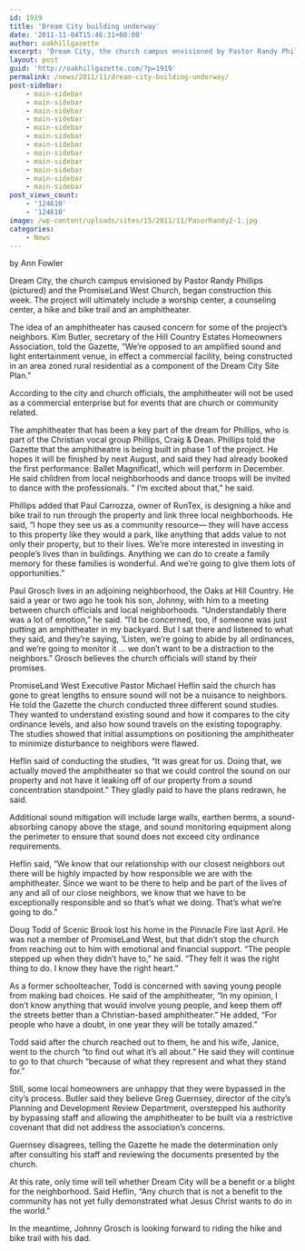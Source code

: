 ```yaml
---
id: 1919
title: 'Dream City building underway'
date: '2011-11-04T15:46:31+00:00'
author: oakhillgazette
excerpt: 'Dream City, the church campus envisioned by Pastor Randy Phillips (pictured) and the PromiseLand West Church, began construction this week. The project will ultimately include a worship center, a counseling center, a hike and bike trail and an amphitheater.'
layout: post
guid: 'http://oakhillgazette.com/?p=1919'
permalink: /news/2011/11/dream-city-building-underway/
post-sidebar:
    - main-sidebar
    - main-sidebar
    - main-sidebar
    - main-sidebar
    - main-sidebar
    - main-sidebar
    - main-sidebar
    - main-sidebar
    - main-sidebar
    - main-sidebar
    - main-sidebar
    - main-sidebar
post_views_count:
    - '124610'
    - '124610'
image: /wp-content/uploads/sites/15/2011/11/PasorRandy2-1.jpg
categories:
    - News
---
```


by Ann Fowler

Dream City, the church campus envisioned by Pastor Randy Phillips (pictured) and the PromiseLand West Church, began construction this week. The project will ultimately include a worship center, a counseling center, a hike and bike trail and an amphitheater.

The idea of an amphitheater has caused concern for some of the project’s neighbors. Kim Butler, secretary of the Hill Country Estates Homeowners Association, told the Gazette, “We’re opposed to an amplified sound and light entertainment venue, in effect a commercial facility, being constructed in an area zoned rural residential as a component of the Dream City Site Plan.”

According to the city and church officials, the amphitheater will not be used as a commercial enterprise but for events that are church or community related.

The amphitheater that has been a key part of the dream for Phillips, who is part of the Christian vocal group Phillips, Craig &amp; Dean. Phillips told the Gazette that the amphitheatre is being built in phase 1 of the project. He hopes it will be finished by next August, and said they had already booked the first performance: Ballet Magnificat!, which will perform in December. He said children from local neighborhoods and dance troops will be invited to dance with the professionals. ” I’m excited about that,” he said.

Phillips added that Paul Carrozza, owner of RunTex, is designing a hike and bike trail to run through the property and link three local neighborhoods. He said, “I hope they see us as a community resource— they will have access to this property like they would a park, like anything that adds value to not only their property, but to their lives. We’re more interested in investing in people’s lives than in buildings. Anything we can do to create a family memory for these families is wonderful. And we’re going to give them lots of opportunities.”

Paul Grosch lives in an adjoining neighborhood, the Oaks at Hill Country. He said a year or two ago he took his son, Johnny, with him to a meeting between church officials and local neighborhoods. “Understandably there was a lot of emotion,” he said. “I’d be concerned, too, if someone was just putting an amphitheater in my backyard. But I sat there and listened to what they said, and they’re saying, ‘Listen, we’re going to abide by all ordinances, and we’re going to monitor it … we don’t want to be a distraction to the neighbors.” Grosch believes the church officials will stand by their promises.

PromiseLand West Executive Pastor Michael Heflin said the church has gone to great lengths to ensure sound will not be a nuisance to neighbors. He told the Gazette the church conducted three different sound studies. They wanted to understand existing sound and how it compares to the city ordinance levels, and also how sound travels on the existing topography. The studies showed that initial assumptions on positioning the amphitheater to minimize disturbance to neighbors were flawed.

Heflin said of conducting the studies, “It was great for us. Doing that, we actually moved the amphitheater so that we could control the sound on our property and not have it leaking off of our property from a sound concentration standpoint.” They gladly paid to have the plans redrawn, he said.

Additional sound mitigation will include large walls, earthen berms, a sound-absorbing canopy above the stage, and sound monitoring equipment along the perimeter to ensure that sound does not exceed city ordinance requirements.

Heflin said, “We know that our relationship with our closest neighbors out there will be highly impacted by how responsible we are with the amphitheater. Since we want to be there to help and be part of the lives of any and all of our close neighbors, we know that we have to be exceptionally responsible and so that’s what we doing. That’s what we’re going to do.”

Doug Todd of Scenic Brook lost his home in the Pinnacle Fire last April. He was not a member of PromiseLand West, but that didn’t stop the church from reaching out to him with emotional and financial support. “The people stepped up when they didn’t have to,” he said. “They felt it was the right thing to do. I know they have the right heart.”

As a former schoolteacher, Todd is concerned with saving young people from making bad choices. He said of the amphitheater, “In my opinion, I don’t know anything that would involve young people, and keep them off the streets better than a Christian-based amphitheater.” He added, “For people who have a doubt, in one year they will be totally amazed.”

Todd said after the church reached out to them, he and his wife, Janice, went to the church “to find out what it’s all about.” He said they will continue to go to that church “because of what they represent and what they stand for.”

Still, some local homeowners are unhappy that they were bypassed in the city’s process. Butler said they believe Greg Guernsey, director of the city’s Planning and Development Review Department, overstepped his authority by bypassing staff and allowing the amphitheater to be built via a restrictive covenant that did not address the association’s concerns.

Guernsey disagrees, telling the Gazette he made the determination only after consulting his staff and reviewing the documents presented by the church.

At this rate, only time will tell whether Dream City will be a benefit or a blight for the neighborhood. Said Heflin, “Any church that is not a benefit to the community has not yet fully demonstrated what Jesus Christ wants to do in the world.”

In the meantime, Johnny Grosch is looking forward to riding the hike and bike trail with his dad.